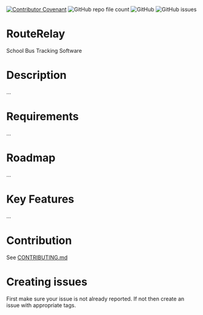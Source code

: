 [![Contributor Covenant](https://img.shields.io/badge/Contributor%20Covenant-2.1-4baaaa.svg)](code_of_conduct.md) ![GitHub repo file count](https://img.shields.io/github/directory-file-count/Geek-Guild-GVHS/RouteRelay) ![GitHub](https://img.shields.io/github/license/Geek-Guild-GVHS/RouteRelay) ![GitHub issues](https://img.shields.io/github/issues-raw/Geek-Guild-GVHS/RouteRelay)
# RouteRelay
School Bus Tracking Software

# Description

...

# Requirements

...


# Roadmap

...

# Key Features

...

# Contribution

See [CONTRIBUTING.md](CONTRIBUTING.md)

# Creating issues

First make sure your issue is not already reported. If not then create an issue with appropriate tags.